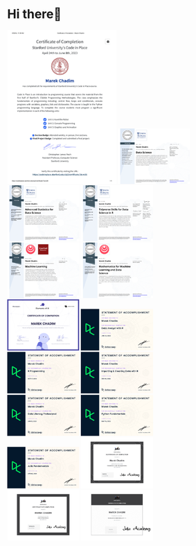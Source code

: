 # Hi there👋 

<p float="left">
  <img src="StanfordCode23.png" width="50%" />
  <img src="DataScience.png" width="33%" />
  <img src="Statistics.png" width="33%" />
  <img src="Tidyverse.png" width="33%" />
  <img src="MachineLearning.png" width="33%" />
  <img src="Mathematics.png" width="33%" />
  <img src="certificate-elements-of-ai.png" width="33%" />
  <img src="DataAnalystR.png" width="33%" />
  <img src="Rprogr.png" width="33%" />
  <img src="ImportClean.png" width="33%" />
  <img src="DataLiteracy.png" width="33%" />
  <img src="PythonFundamentals.png" width="33%" />
  <img src="Julia.png" width="33%" />
  <img src="certificate-of-completion-for-introduction-to-julia.png" width="33%" />
  <img src="certificate-of-completion-for-julia-for-data-science-1.png" width="33%" />
  <img src="1-introduction-to-dataframes-jl-1.png" width="33%" />
</p>
  









 

 






